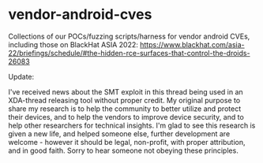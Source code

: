 # vendor-android-cves
Collections of our POCs/fuzzing scripts/harness for vendor android CVEs, including those on BlackHat ASIA 2022: https://www.blackhat.com/asia-22/briefings/schedule/#the-hidden-rce-surfaces-that-control-the-droids-26083

Update:

I've received news about the SMT exploit in this thread being used in an XDA-thread releasing tool without proper credit. My original purpose to share my research is to help the community to better utilize and protect their devices, and to help the vendors to improve device security, and to help other researchers for technical insights. I'm glad to see this research is given a new life, and helped someone else, further development are welcome - however it should be legal, non-profit, with proper attribution, and in good faith. Sorry to hear someone not obeying these principles.
